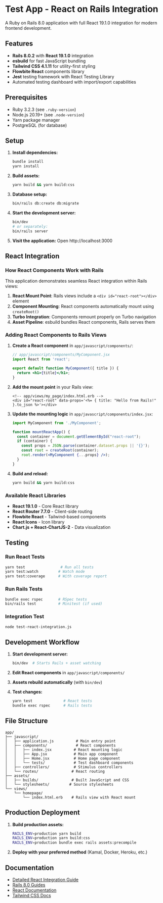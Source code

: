 # Test App - React on Rails Integration

A Ruby on Rails 8.0 application with full React 19.1.0 integration for modern frontend development.

## Features

- **Rails 8.0.2** with **React 19.1.0** integration
- **esbuild** for fast JavaScript bundling
- **Tailwind CSS 4.1.11** for utility-first styling
- **Flowbite React** components library
- **Jest** testing framework with React Testing Library
- Automated testing dashboard with import/export capabilities

## Prerequisites

- Ruby 3.2.3 (see `.ruby-version`)
- Node.js 20.19+ (see `.node-version`) 
- Yarn package manager
- PostgreSQL (for database)

## Setup

1. **Install dependencies:**
   ```bash
   bundle install
   yarn install
   ```

2. **Build assets:**
   ```bash
   yarn build && yarn build:css
   ```

3. **Database setup:**
   ```bash
   bin/rails db:create db:migrate
   ```

4. **Start the development server:**
   ```bash
   bin/dev
   # or separately:
   bin/rails server
   ```

5. **Visit the application:**
   Open http://localhost:3000

## React Integration

### How React Components Work with Rails

This application demonstrates seamless React integration within Rails views:

1. **React Mount Point**: Rails views include a `<div id="react-root"></div>` element
2. **Component Mounting**: React components automatically mount using `createRoot()` 
3. **Turbo Integration**: Components remount properly on Turbo navigation
4. **Asset Pipeline**: esbuild bundles React components, Rails serves them

### Adding React Components to Rails Views

1. **Create a React component** in `app/javascript/components/`:
   ```jsx
   // app/javascript/components/MyComponent.jsx
   import React from 'react';
   
   export default function MyComponent({ title }) {
     return <h1>{title}</h1>;
   }
   ```

2. **Add the mount point** in your Rails view:
   ```erb
   <!-- app/views/my_page/index.html.erb -->
   <div id="react-root" data-props='<%= { title: "Hello from Rails!" }.to_json %>'></div>
   ```

3. **Update the mounting logic** in `app/javascript/components/index.jsx`:
   ```jsx
   import MyComponent from './MyComponent';
   
   function mountReactApp() {
     const container = document.getElementById("react-root");
     if (container) {
       const props = JSON.parse(container.dataset.props || '{}');
       const root = createRoot(container);
       root.render(<MyComponent {...props} />);
     }
   }
   ```

4. **Build and reload:**
   ```bash
   yarn build && yarn build:css
   ```

### Available React Libraries

- **React 19.1.0** - Core React library
- **React Router 7.7.0** - Client-side routing
- **Flowbite React** - Tailwind-based components
- **React Icons** - Icon library  
- **Chart.js + React-ChartJS-2** - Data visualization

## Testing

### Run React Tests
```bash
yarn test                # Run all tests
yarn test:watch         # Watch mode
yarn test:coverage      # With coverage report
```

### Run Rails Tests  
```bash
bundle exec rspec       # RSpec tests
bin/rails test          # Minitest (if used)
```

### Integration Test
```bash
node test-react-integration.js
```

## Development Workflow

1. **Start development server:**
   ```bash
   bin/dev  # Starts Rails + asset watching
   ```

2. **Edit React components** in `app/javascript/components/`

3. **Assets rebuild automatically** (with `bin/dev`)

4. **Test changes:**
   ```bash
   yarn test              # React tests
   bundle exec rspec      # Rails tests  
   ```

## File Structure

```
app/
├── javascript/
│   ├── application.js          # Main entry point
│   ├── components/             # React components
│   │   ├── index.jsx          # React mounting logic
│   │   ├── App.jsx            # Main app component
│   │   ├── Home.jsx           # Home page component
│   │   └── tests/             # Test dashboard components
│   ├── controllers/           # Stimulus controllers
│   └── routes/               # React routing
├── assets/
│   ├── builds/               # Built JavaScript and CSS
│   └── stylesheets/         # Source stylesheets
└── views/
    └── homepage/
        └── index.html.erb    # Rails view with React mount
```

## Production Deployment

1. **Build production assets:**
   ```bash
   RAILS_ENV=production yarn build
   RAILS_ENV=production yarn build:css
   RAILS_ENV=production bundle exec rails assets:precompile
   ```

2. **Deploy with your preferred method** (Kamal, Docker, Heroku, etc.)

## Documentation

- [Detailed React Integration Guide](REACT_INTEGRATION.md)
- [Rails 8.0 Guides](https://guides.rubyonrails.org/)
- [React Documentation](https://react.dev/)
- [Tailwind CSS Docs](https://tailwindcss.com/docs)

